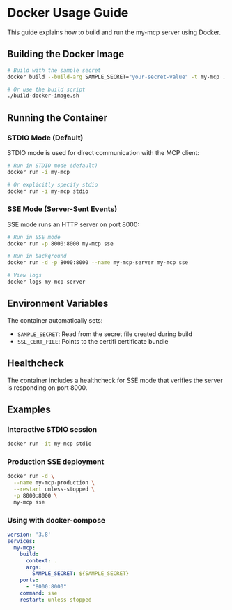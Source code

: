 # Docker Usage Guide

This guide explains how to build and run the my-mcp server using Docker.

## Building the Docker Image

```bash
# Build with the sample secret
docker build --build-arg SAMPLE_SECRET="your-secret-value" -t my-mcp .

# Or use the build script
./build-docker-image.sh
```

## Running the Container

### STDIO Mode (Default)

STDIO mode is used for direct communication with the MCP client:

```bash
# Run in STDIO mode (default)
docker run -i my-mcp

# Or explicitly specify stdio
docker run -i my-mcp stdio
```

### SSE Mode (Server-Sent Events)

SSE mode runs an HTTP server on port 8000:

```bash
# Run in SSE mode
docker run -p 8000:8000 my-mcp sse

# Run in background
docker run -d -p 8000:8000 --name my-mcp-server my-mcp sse

# View logs
docker logs my-mcp-server
```

## Environment Variables

The container automatically sets:
- `SAMPLE_SECRET`: Read from the secret file created during build
- `SSL_CERT_FILE`: Points to the certifi certificate bundle

## Healthcheck

The container includes a healthcheck for SSE mode that verifies the server is responding on port 8000.

## Examples

### Interactive STDIO session
```bash
docker run -it my-mcp stdio
```

### Production SSE deployment
```bash
docker run -d \
  --name my-mcp-production \
  --restart unless-stopped \
  -p 8000:8000 \
  my-mcp sse
```

### Using with docker-compose

```yaml
version: '3.8'
services:
  my-mcp:
    build:
      context: .
      args:
        SAMPLE_SECRET: ${SAMPLE_SECRET}
    ports:
      - "8000:8000"
    command: sse
    restart: unless-stopped
```
